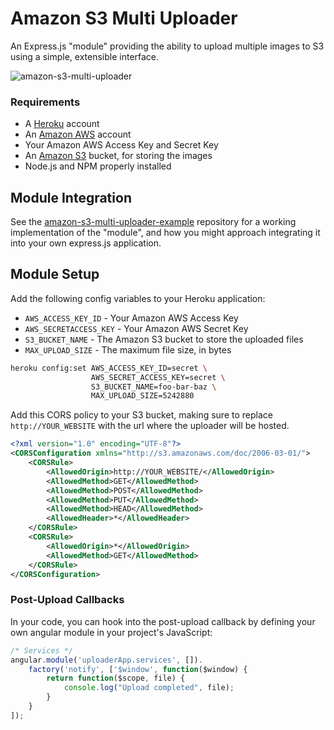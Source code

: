 # Amazon S3 Multi Uploader

An Express.js "module" providing the ability to upload multiple images to S3 using a simple, extensible interface.

![amazon-s3-multi-uploader](http://taeram.github.io/media/amazon-s3-multi-uploader-screenshot.png)

### Requirements
* A [Heroku](https://www.heroku.com/) account
* An [Amazon AWS](http://aws.amazon.com/) account
* Your Amazon AWS Access Key and Secret Key
* An [Amazon S3](http://aws.amazon.com/s3/) bucket, for storing the images
* Node.js and NPM properly installed

## Module Integration

See the [amazon-s3-multi-uploader-example](https://github.com/taeram/amazon-s3-multi-uploader-example) repository
for a working implementation of the "module", and how you might approach integrating it into your own
express.js application.

## Module Setup

Add the following config variables to your Heroku application:

* `AWS_ACCESS_KEY_ID` - Your Amazon AWS Access Key
* `AWS_SECRETACCESS_KEY` - Your Amazon AWS Secret Key
* `S3_BUCKET_NAME` - The Amazon S3 bucket to store the uploaded files
* `MAX_UPLOAD_SIZE` - The maximum file size, in bytes

```bash
heroku config:set AWS_ACCESS_KEY_ID=secret \
                  AWS_SECRET_ACCESS_KEY=secret \
                  S3_BUCKET_NAME=foo-bar-baz \
                  MAX_UPLOAD_SIZE=5242880
```

Add this CORS policy to your S3 bucket, making sure to replace `http://YOUR_WEBSITE`
with the url where the uploader will be hosted.

```xml
<?xml version="1.0" encoding="UTF-8"?>
<CORSConfiguration xmlns="http://s3.amazonaws.com/doc/2006-03-01/">
    <CORSRule>
        <AllowedOrigin>http://YOUR_WEBSITE/</AllowedOrigin>
        <AllowedMethod>GET</AllowedMethod>
        <AllowedMethod>POST</AllowedMethod>
        <AllowedMethod>PUT</AllowedMethod>
        <AllowedMethod>HEAD</AllowedMethod>
        <AllowedHeader>*</AllowedHeader>
    </CORSRule>
    <CORSRule>
        <AllowedOrigin>*</AllowedOrigin>
        <AllowedMethod>GET</AllowedMethod>
    </CORSRule>
</CORSConfiguration>
```

### Post-Upload Callbacks

In your code, you can hook into the post-upload callback by defining your own
angular module in your project's JavaScript:

```js
/* Services */
angular.module('uploaderApp.services', []).
    factory('notify', ['$window', function($window) {
        return function($scope, file) {
            console.log("Upload completed", file);
        }
    }
]);
```
